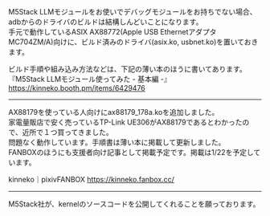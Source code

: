 M5Stack LLMモジュールをお使いでデバッグモジュールをお持ちでない場合、adbからのドライバのビルドは結構しんどいことになります。  
手元で動作しているASIX AX88772(Apple USB Ethernetアダプタ MC704ZM/A)向けに、ビルド済みのドライバ(asix.ko, usbnet.ko)を置いておきます。

ビルド手順や組み込み方法などは、下記の薄い本のほうに書いてあります。  
『M5Stack LLMモジュール使ってみた - 基本編 -』　https://kinneko.booth.pm/items/6429476

---

AX88179を使っている人向けにax88179_178a.koを追加しました。  
家電量販店で安く売っているTP-Link UE306がAX88179であるとわかったので、近所で１つ買ってきました。  
問題なく動作しています。手順書は薄い本に掲載して更新しました。  
FANBOXのほうにも支援者向け記事として掲載予定です。掲載は1/22を予定しています。  

kinneko｜pixivFANBOX https://kinneko.fanbox.cc/  

---

M5Stack社が、kernelのソースコードを公開してくれることを願っております。
